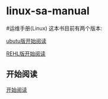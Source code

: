 linux-sa-manual
===============

#运维手册(Linux)
这本书目前有两个版本:

[ubutu版开始阅读](<https://github.com/jbli/linux-sa-manual/blob/master/ebook/ubuntu/preface.md>)

[REHL版开始阅读](<https://github.com/jbli/linux-sa-manual/blob/master/ebook/rehl/preface.md>)



## 开始阅读
[开始阅读](<https://github.com/astaxie/build-web-application-with-golang/blob/master/ebook/preface.md>)
